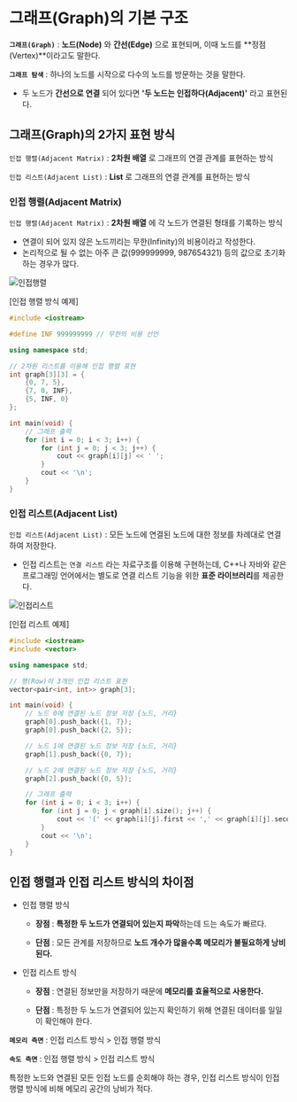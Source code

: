 # 그래프(Graph)의 기본 구조

**`그래프(Graph)`** : **노드(Node)** 와 **간선(Edge)** 으로 표현되며, 이때 노드를 **정점(Vertex)**이라고도 말한다.

**`그래프 탐색`** : 하나의 노드를 시작으로 다수의 노드를 방문하는 것을 말한다.

- 두 노드가 **간선으로 연결** 되어 있다면 **'두 노드는 인접하다(Adjacent)'** 라고 표현된다.

## 그래프(Graph)의 2가지 표현 방식

`인접 행렬(Adjacent Matrix)` : **2차원 배열** 로 그래프의 연결 관계를 표현하는 방식

`인접 리스트(Adjacent List)` : **List** 로 그래프의 연결 관계를 표현하는 방식

### 인접 행렬(Adjacent Matrix)

`인접 행렬(Adjacent Matrix)` : **2차원 배열** 에 각 노드가 연결된 형태를 기록하는 방식

- 연결이 되어 있지 않은 노드끼리는 무한(Infinity)의 비용이라고 작성한다.
- 논리적으로 될 수 없는 아주 큰 값(999999999, 987654321) 등의 값으로 초기화 하는 경우가 많다.

![인접행렬](https://user-images.githubusercontent.com/56071088/122661479-c479a100-d1c5-11eb-9a60-41ed7dd0e47f.png)


[인접 행렬 방식 예제]

```c++
#include <iostream>

#define INF 999999999 // 무한의 비용 선언

using namespace std;

// 2차원 리스트를 이용해 인접 행렬 표현
int graph[3][3] = {
    {0, 7, 5},
    {7, 0, INF},
    {5, INF, 0}
};

int main(void) {
    // 그래프 출력
    for (int i = 0; i < 3; i++) {
        for (int j = 0; j < 3; j++) {
            cout << graph[i][j] << ' ';
        }
        cout << '\n';
    }
}
```

### 인접 리스트(Adjacent List)

`인접 리스트(Adjacent List)` : 모든 노드에 연결된 노드에 대한 정보를 차례대로 연결하여 저장한다.
- 인접 리스트는 `연결 리스트` 라는 자료구조를 이용해 구현하는데, C++나 자바와 같은 프로그래밍 언어에서는 별도로 연결 리스트 기능을 위한 **표준 라이브러리**를 제공한다.

![인접리스트](https://user-images.githubusercontent.com/56071088/122661488-d9eecb00-d1c5-11eb-8913-75691ef3d930.png)


[인접 리스트 예제]

```c++
#include <iostream>
#include <vector>

using namespace std;

// 행(Row)이 3개인 인접 리스트 표현
vector<pair<int, int>> graph[3];

int main(void) {
    // 노드 0에 연결된 노드 정보 저장 {노드, 거리}
    graph[0].push_back({1, 7});
    graph[0].push_back({2, 5});

    // 노드 1에 연결된 노드 정보 저장 {노드, 거리}
    graph[1].push_back({0, 7});

    // 노드 2에 연결된 노드 정보 저장 {노드, 거리}
    graph[2].push_back({0, 5});

    // 그래프 출력
    for (int i = 0; i < 3; i++) {
        for (int j = 0; j < graph[i].size(); j++) {
            cout << '(' << graph[i][j].first << ',' << graph[i][j].second << ')' << ' ';
        }
        cout << '\n';
    } 
}
```

## 인접 행렬과 인접 리스트 방식의 차이점

- 인접 행렬 방식 
  - **장점** : **특정한 두 노드가 연결되어 있는지 파악**하는데 드는 속도가 빠르다.
  
  - **단점** : 모든 관계를 저장하므로 **노드 개수가 많을수록 메모리가 불필요하게 낭비된다.** 
- 인접 리스트 방식 
  - **장점** : 연결된 정보만을 저장하기 때문에 **메모리를 효율적으로 사용한다.**
  
  - **단점** : 특정한 두 노드가 연결되어 있는지 확인하기 위해 연결된 데이터를 일일이 확인해야 한다. 
 
**`메모리 측면`** : 인접 리스트 방식 > 인접 행렬 방식

**`속도 측면`** : 인접 행렬 방식 > 인접 리스트 방식

특정한 노드와 연결된 모든 인접 노드를 순회해야 하는 경우, 인접 리스트 방식이 인접 행렬 방식에 비해 메모리 공간의 낭비가 적다.

